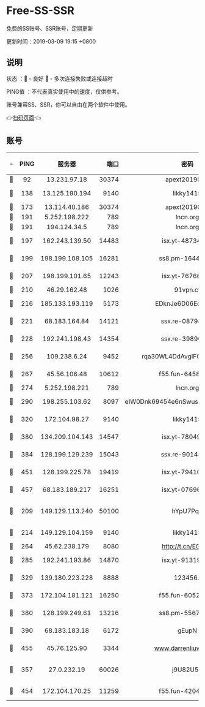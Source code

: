 # Free-SS-SSR

免费的SS账号、SSR账号，定期更新

更新时间：2019-03-09 19:15 +0800

## 说明

状态     ：🙂 - 良好 🙁 - 多次连接失败或连接超时

PING值   ：不代表真实使用中的速度，仅供参考。

账号兼容SS、SSR，你可以自由在两个软件中使用。

👉[扫码页面](https://liesauer.github.io/Free-SS-SSR/)👈

## 账号

|-|PING|服务器|端口|密码|加密方式|区域|
|:----:|:----:|:-----:|-----:|:----:|:----:|:----:|
|🙂|92|13.231.97.18|30374|apext2019006|chacha20|JP|
|🙂|138|13.125.190.194|9140|likky1415|aes-256-cfb|KR|
|🙂|173|13.114.40.186|30374|apext2019006|chacha20|JP|
|🙂|191|5.252.198.222|789|lncn.org|rc4|JP|
|🙂|191|194.124.34.5|789|lncn.org|rc4|JP|
|🙂|197|162.243.139.50|14483|isx.yt-48734916|aes-256-cfb|US|
|🙂|199|198.199.108.105|16281|ss8.pm-16442096|aes-256-cfb|US|
|🙂|207|198.199.101.65|12243|isx.yt-76766830|aes-256-cfb|US|
|🙂|210|46.29.162.48|1026|91vpn.cf|rc4-md5|RU|
|🙂|216|185.133.193.119|5173|EDknJe6D06EoWDaw|aes-256-cfb|US|
|🙂|221|68.183.164.84|14121|ssx.re-08798532|aes-256-cfb|US|
|🙂|228|192.241.198.43|14354|ssx.re-39890928|aes-256-cfb|US|
|🙂|256|109.238.6.24|9452|rqa30WL4DdAvgIFG6Fs3znzTa|aes-256-cfb|FR|
|🙂|267|45.56.106.48|10612|f55.fun-64589896|aes-256-cfb|US|
|🙂|274|5.252.198.221|789|lncn.org|rc4|JP|
|🙂|290|198.255.103.62|8097|eIW0Dnk69454e6nSwuspv9DmS201tQ0D|aes-256-cfb|US|
|🙂|320|172.104.98.27|9140|likky1415|aes-256-cfb|JP|
|🙂|380|134.209.104.143|14547|isx.yt-78049863|aes-256-cfb|SG|
|🙂|384|128.199.129.239|15043|ssx.re-90145135|aes-256-cfb|SG|
|🙂|451|128.199.225.78|19419|isx.yt-79410902|aes-256-cfb|SG|
|🙂|457|68.183.189.217|16251|isx.yt-07696164|aes-256-cfb|SG|
|🙂|209|149.129.113.240|50100|hYpU7PqP|chacha20-ietf-poly1305|CN|
|🙂|214|149.129.104.159|9140|likky1415|aes-256-cfb|HK|
|🙂|264|45.62.238.179|8080|http://t.cn/EGJIyrl|rc4-md5|CA|
|🙂|285|192.241.193.86|14870|isx.yt-91319838|aes-256-cfb|US|
|🙂|329|139.180.223.228|8888|123456..|aes-256-cfb|JP|
|🙂|373|172.104.181.121|16250|f55.fun-60522964|aes-256-cfb|SG|
|🙂|380|128.199.249.61|13216|ss8.pm-55672488|aes-256-cfb|SG|
|🙂|390|68.183.183.18|6172|gEupN|aes-256-cfb|SG|
|🙂|455|45.76.125.90|3344|www.darrenliuwei.com|aes-256-cfb|AU|
|🙁|357|27.0.232.19|60026|j9U82U53|xchacha20-ietf-poly1305|HK|
|🙁|454|172.104.170.25|11259|f55.fun-42045141|aes-256-cfb|SG|
